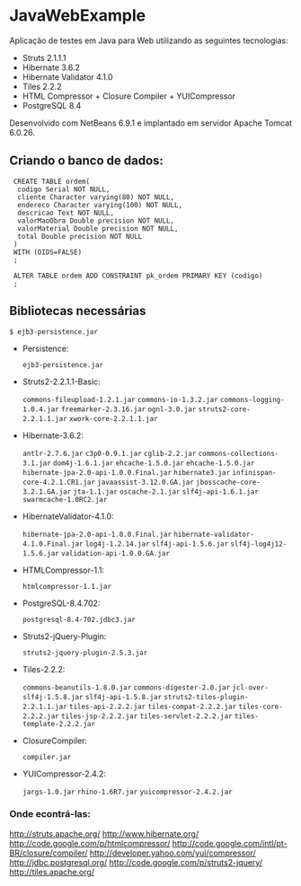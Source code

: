 # JavaWebExample

Aplicação de testes em Java para Web utilizando as seguintes tecnologias:

- Struts 2.1.1.1
- Hibernate 3.6.2
- Hibernate Validator 4.1.0
- Tiles 2.2.2
- HTML Compressor + Closure Compiler + YUICompressor
- PostgreSQL 8.4

Desenvolvido com NetBeans 6.9.1 e implantado em servidor Apache Tomcat 6.0.26.

## Criando o banco de dados:

     CREATE TABLE ordem(
      codigo Serial NOT NULL,
      cliente Character varying(80) NOT NULL,
      endereco Character varying(100) NOT NULL,
      descricao Text NOT NULL,
      valorMaoObra Double precision NOT NULL,
      valorMaterial Double precision NOT NULL,
      total Double precision NOT NULL
     )
     WITH (OIDS=FALSE)
     ;
     
     ALTER TABLE ordem ADD CONSTRAINT pk_ordem PRIMARY KEY (codigo)
     ;

## Bibliotecas necessárias

    $ ejb3-persistence.jar

- Persistence:

	`ejb3-persistence.jar`

- Struts2-2.2.1.1-Basic:

	`commons-fileupload-1.2.1.jar`
	`commons-io-1.3.2.jar`
	`commons-logging-1.0.4.jar`
	`freemarker-2.3.16.jar`
	`ognl-3.0.jar`
	`struts2-core-2.2.1.1.jar`
	`xwork-core-2.2.1.1.jar`
	
	
- Hibernate-3.6.2:

	`antlr-2.7.6.jar`
	`c3p0-0.9.1.jar`
	`cglib-2.2.jar`
	`commons-collections-3.1.jar`
	`dom4j-1.6.1.jar`
	`ehcache-1.5.0.jar`
	`ehcache-1.5.0.jar`
	`hibernate-jpa-2.0-api-1.0.0.Final.jar`
	`hibernate3.jar`
	`infinispan-core-4.2.1.CR1.jar`
	`javaassist-3.12.0.GA.jar`
	`jbosscache-core-3.2.1.GA.jar`
	`jta-1.1.jar`
	`oscache-2.1.jar`
	`slf4j-api-1.6.1.jar`
	`swarmcache-1.0RC2.jar`
	
- HibernateValidator-4.1.0:

	`hibernate-jpa-2.0-api-1.0.0.Final.jar`
	`hibernate-validator-4.1.0.Final.jar`
	`log4j-1.2.14.jar`
	`slf4j-api-1.5.6.jar`
	`slf4j-log4j12-1.5.6.jar`
	`validation-api-1.0.0.GA.jar`
	
- HTMLCompressor-1.1:

	`htmlcompressor-1.1.jar`
	
- PostgreSQL-8.4.702:

	`postgresql-8.4-702.jdbc3.jar`
	
- Struts2-jQuery-Plugin:

	`struts2-jquery-plugin-2.5.3.jar`
	
- Tiles-2.2.2:

	`commons-beanutils-1.8.0.jar`
	`commons-digester-2.0.jar`
	`jcl-over-slf4j-1.5.8.jar`
	`slf4j-api-1.5.8.jar`
	`struts2-tiles-plugin-2.2.1.1.jar`
	`tiles-api-2.2.2.jar`
	`tiles-compat-2.2.2.jar`
	`tiles-core-2.2.2.jar`
	`tiles-jsp-2.2.2.jar`
	`tiles-servlet-2.2.2.jar`
	`tiles-template-2.2.2.jar`
	
- ClosureCompiler:

	`compiler.jar`
	
- YUICompressor-2.4.2:

	`jargs-1.0.jar`
	`rhino-1.6R7.jar`
	`yuicompressor-2.4.2.jar`
	
### Onde econtrá-las:
http://struts.apache.org/
http://www.hibernate.org/
http://code.google.com/p/htmlcompressor/
http://code.google.com/intl/pt-BR/closure/compiler/
http://developer.yahoo.com/yui/compressor/
http://jdbc.postgresql.org/
http://code.google.com/p/struts2-jquery/
http://tiles.apache.org/

